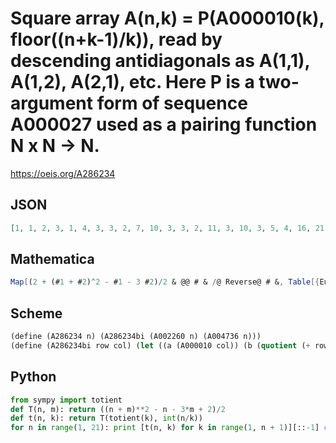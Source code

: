 # Square array A\(n,k\) \= P\(A000010\(k\), floor\(\(n\+k\-1\)/k\)\), read by descending antidiagonals as A\(1,1\), A\(1,2\), A\(2,1\), etc\. Here P is a two\-argument form of sequence A000027 used as a pairing function N x N \-\> N\.
https://oeis.org/A286234
## JSON
```JSON
[1, 1, 2, 3, 1, 4, 3, 3, 2, 7, 10, 3, 3, 2, 11, 3, 10, 3, 5, 4, 16, 21, 3, 10, 3, 5, 4, 22, 10, 21, 3, 10, 5, 5, 7, 29, 21, 10, 21, 3, 10, 5, 8, 7, 37, 10, 21, 10, 21, 3, 14, 5, 8, 11, 46, 55, 10, 21, 10, 21, 3, 14, 5, 8, 11, 56, 10, 55, 10, 21, 10, 21, 5, 14, 8, 12, 16, 67, 78, 10, 55, 10, 21, 10, 21, 5, 14, 8, 12, 16, 79, 21, 78, 10, 55, 10, 21, 10, 27, 5, 14, 8, 12, 22, 92]
```
## Mathematica
```Mathematica
Map[(2 + (#1 + #2)^2 - #1 - 3 #2)/2 & @@ # & /@ Reverse@ # &, Table[{EulerPhi@ k, Floor[n/k]}, {n, 14}, {k, n}]] // Flatten (* _Michael De Vlieger_, May 06 2017 *)
```
## Scheme
```Scheme
(define (A286234 n) (A286234bi (A002260 n) (A004736 n)))
(define (A286234bi row col) (let ((a (A000010 col)) (b (quotient (+ row col -1) col))) (* (/ 1 2) (+ (expt (+ a b) 2) (- a) (- (* 3 b)) 2))))
```
## Python
```Python
from sympy import totient
def T(n, m): return ((n + m)**2 - n - 3*m + 2)/2
def t(n, k): return T(totient(k), int(n/k))
for n in range(1, 21): print [t(n, k) for k in range(1, n + 1)][::-1] # _Indranil Ghosh_, May 11 2017
```
